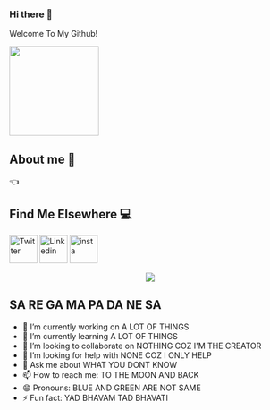 ### Hi there 👋
Welcome To My Github!

<img src="https://octodex.github.com/images/daftpunktocat-thomas.gif" height="160px" width="160px">

## About me :boy:
👈

## Find Me Elsewhere :computer:
<a href="https://twitter.com/jayavithesh" target="_blank"><img src="https://cdn2.iconfinder.com/data/icons/social-media-2199/64/social_media_isometric_6-twitter-512.png" height="50px" width="50px" alt="Twitter"></a>
<a href="https://www.linkedin.com/in/mj-vithesh/" target="_blank"><img src="https://cdn2.iconfinder.com/data/icons/social-media-2199/64/social_media_isometric_14-linkedin-512.png" height="50px" width="50px" alt="Linkedin"></a>
<a href="https://www.instagram.com/mj_vithesh/" target="_blank"><img src="https://cdn2.iconfinder.com/data/icons/social-media-2199/64/social_media_isometric_3-instagram-512.png" height="50px" width="50px" alt="insta"></a>

<p align="center">
  <img src="https://github-readme-stats.vercel.app/api/?username=mjvithesh&theme=prussian&show_icons=true&count_private=true">
</p>


## SA RE GA MA PA DA NE SA
- 🔭 I’m currently working on A LOT OF THINGS
- 🌱 I’m currently learning A LOT OF THINGS
- 👯 I’m looking to collaborate on NOTHING COZ I'M THE CREATOR
- 🤔 I’m looking for help with NONE COZ I ONLY HELP
- 💬 Ask me about WHAT YOU DONT KNOW
- 📫 How to reach me: TO THE MOON AND BACK
- 😄 Pronouns: BLUE AND GREEN ARE NOT SAME
- ⚡ Fun fact: YAD BHAVAM TAD BHAVATI

